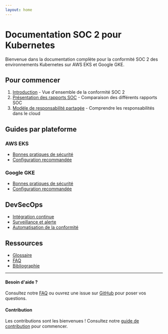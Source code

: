 ```yaml
---
layout: home
---
```


# Documentation SOC 2 pour Kubernetes

Bienvenue dans la documentation complète pour la conformité SOC 2 des environnements Kubernetes sur AWS EKS et Google GKE.

## Pour commencer

1. [Introduction](docs/introduction/overview.md) - Vue d'ensemble de la conformité SOC 2
2. [Présentation des rapports SOC](docs/introduction/soc-reports.md) - Comparaison des différents rapports SOC
3. [Modèle de responsabilité partagée](docs/introduction/shared-responsibility.md) - Comprendre les responsabilités dans le cloud

## Guides par plateforme

### AWS EKS
- [Bonnes pratiques de sécurité](docs/aws-eks/security-best-practices.md)
- [Configuration recommandée](docs/aws-eks/configuration.md)

### Google GKE
- [Bonnes pratiques de sécurité](docs/gcp-gke/security-best-practices.md)
- [Configuration recommandée](docs/gcp-gke/configuration.md)

## DevSecOps

- [Intégration continue](docs/devsecops/ci-cd.md)
- [Surveillance et alerte](docs/devsecops/monitoring.md)
- [Automatisation de la conformité](docs/devsecops/automation.md)

## Ressources

- [Glossaire](docs/references/glossary.md)
- [FAQ](docs/references/faq.md)
- [Bibliographie](docs/references/bibliography.md)

---

<div class="callout">
  <h4>Besoin d'aide ?</h4>
  <p>Consultez notre <a href="docs/references/faq.md">FAQ</a> ou ouvrez une issue sur <a href="https://github.com/yamify-org/soc2-kubernetes-docs/issues">GitHub</a> pour poser vos questions.</p>
</div>

<div class="callout callout-success">
  <h4>Contribution</h4>
  <p>Les contributions sont les bienvenues ! Consultez notre <a href="CONTRIBUTING.md">guide de contribution</a> pour commencer.</p>
</div>
